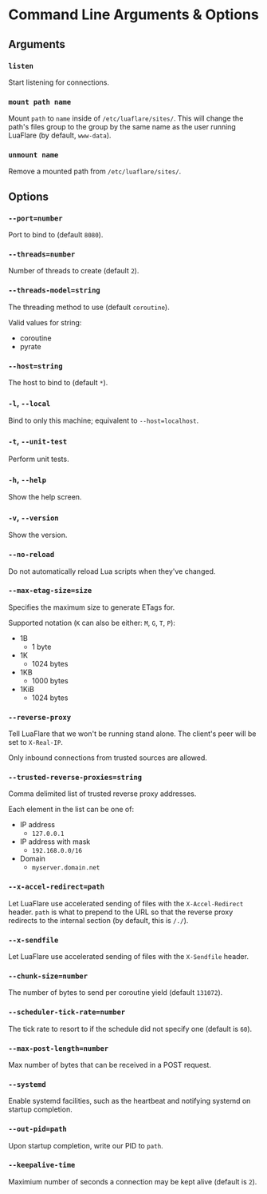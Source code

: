 # Command Line Arguments & Options

## Arguments

### `listen`

Start listening for connections.

### `mount path name`

Mount `path` to `name` inside of `/etc/luaflare/sites/`.
This will change the path's files group to the group by the same name as the user running LuaFlare (by default, `www-data`).

### `unmount name`

Remove a mounted path from `/etc/luaflare/sites/`.

## Options

### `--port=number`

Port to bind to (default `8080`).

### `--threads=number`

Number of threads to create (default `2`).

### `--threads-model=string`

The threading method to use (default `coroutine`).

Valid values for string:

 - coroutine
 - pyrate

### `--host=string`

The host to bind to (default `*`).

### `-l`, `--local`

Bind to only this machine; equivalent to `--host=localhost`.

### `-t`, `--unit-test`

Perform unit tests.

### `-h`, `--help`

Show the help screen.

### `-v`, `--version`

Show the version.

### `--no-reload`

Do not automatically reload Lua scripts when they've changed.

### `--max-etag-size=size`

Specifies the maximum size to generate ETags for.

Supported notation (`K` can also be either: `M`, `G`, `T`, `P`):

 - 1B
 	- 1 byte
 - 1K
 	- 1024 bytes
 - 1KB
 	- 1000 bytes
 - 1KiB
 	- 1024 bytes

### `--reverse-proxy`

Tell LuaFlare that we won't be running stand alone.
The client's peer will be set to `X-Real-IP`.

Only inbound connections from trusted sources are allowed.

### `--trusted-reverse-proxies=string`

Comma delimited list of trusted reverse proxy addresses.

Each element in the list can be one of:

 - IP address
 	- `127.0.0.1`
 - IP address with mask
 	- `192.168.0.0/16`
 - Domain
 	- `myserver.domain.net`

### `--x-accel-redirect=path`

Let LuaFlare use accelerated sending of files with the `X-Accel-Redirect` header.
`path` is what to prepend to the URL so that the reverse proxy redirects to the internal section (by default, this is `/./`).

### `--x-sendfile`

Let LuaFlare use accelerated sending of files with the `X-Sendfile` header.

### `--chunk-size=number`

The number of bytes to send per coroutine yield (default `131072`).

### `--scheduler-tick-rate=number`

The tick rate to resort to if the schedule did not specify one (default is `60`).

### `--max-post-length=number`

Max number of bytes that can be received in a POST request.

### `--systemd`

Enable systemd facilities, such as the heartbeat and notifying systemd on startup completion.

### `--out-pid=path`

Upon startup completion, write our PID to `path`.

### `--keepalive-time`

Maximium number of seconds a connection may be kept alive (default is `2`).
